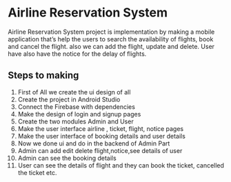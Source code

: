 
# Airline Reservation System

Airline Reservation System project is implementation by making a mobile application 
that’s help the users to search the availability of flights, book and cancel the flight. also we 
can add the flight, update and delete. User have also have the notice for the delay of flights.


## Steps to making

1. First of All we create the ui design of all
2. Create the project in Android Studio 
3. Connect the Firebase with dependencies
4. Make the design of login and signup pages
5. Create the two modules Admin and User
6. Make the user interface airline , ticket, flight, notice pages
7. Make the user interface of booking details and user details
8. Now we done ui and do in the backend of Admin Part
9. Admin can add edit delete flight,notice,see details of user
10. Admin can see the booking details
11. User can see the details of flight and they can book the ticket,
    cancelled the ticket etc.


